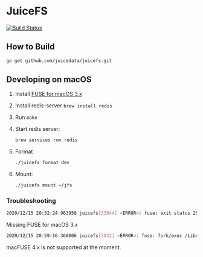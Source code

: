 # JuiceFS

[![Build Status](https://travis-ci.com/juicedata/juicefs.svg?token=jKSPwswpc2ph4uMtwpHa&branch=main)](https://travis-ci.org/juicedata/juicefs)

## How to Build

```bash
go get github.com/juicedata/juicefs.git
```

## Developing on macOS

1. Install [FUSE for macOS 3.x](https://osxfuse.github.io/2020/10/05/OSXFUSE-3.11.2.html)
1. Install redis-server `brew install redis`
1. Run `make`
1. Start redis server:

    ```bash
    brew services run redis
    ```
1. Format

    ```bash
    ./juicefs format dev
    ```
	
1. Mount:

    ```bash
    ./juicefs mount ~/jfs
    ```

### Troubleshooting

```sh
2020/12/15 20:32:24.963958 juicefs[33844] <ERROR>: fuse: exit status 255
```

Missing FUSE for macOS 3.x

```sh
2020/12/15 20:59:16.368006 juicefs[3022] <ERROR>: fuse: fork/exec /Library/Filesystems/osxfusefs.fs/Support/load_osxfusefs: no such file or directory
```

macFUSE 4.x is not supported at the moment.
